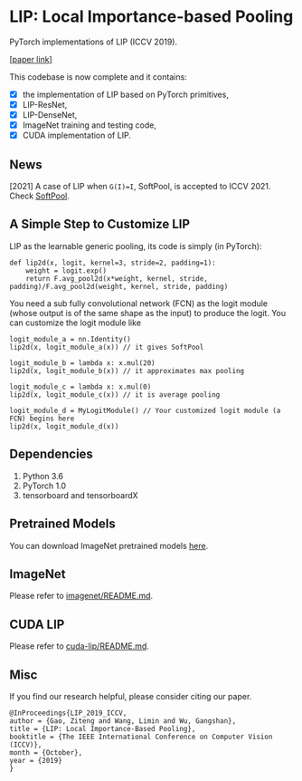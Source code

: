 # LIP: Local Importance-based Pooling

PyTorch implementations of LIP (ICCV 2019).

[[paper link]](https://openaccess.thecvf.com/content_ICCV_2019/papers/Gao_LIP_Local_Importance-Based_Pooling_ICCV_2019_paper.pdf)

This codebase is now complete and it contains:

- [x] the implementation of LIP based on PyTorch primitives,
- [x] LIP-ResNet,
- [x] LIP-DenseNet,
- [x] ImageNet training and testing code,
- [x] CUDA implementation of LIP.

## News

[2021] A case of LIP when `G(I)=I`, SoftPool, is accepted to ICCV 2021. Check [SoftPool](https://github.com/alexandrosstergiou/SoftPool).

## A Simple Step to Customize LIP
LIP as the learnable generic pooling, its code is simply (in PyTorch):
```
def lip2d(x, logit, kernel=3, stride=2, padding=1):
    weight = logit.exp()
    return F.avg_pool2d(x*weight, kernel, stride, padding)/F.avg_pool2d(weight, kernel, stride, padding)
```

You need a sub fully convolutional network (FCN) as the logit module (whose output is of the same shape as the input) to produce the logit. You can customize the logit module like
```
logit_module_a = nn.Identity()
lip2d(x, logit_module_a(x)) // it gives SoftPool

logit_module_b = lambda x: x.mul(20)
lip2d(x, logit_module_b(x)) // it approximates max pooling

logit_module_c = lambda x: x.mul(0)
lip2d(x, logit_module_c(x)) // it is average pooling

logit_module_d = MyLogitModule() // Your customized logit module (a FCN) begins here
lip2d(x, logit_module_d(x))

```

## Dependencies
1. Python 3.6
2. PyTorch 1.0
3. tensorboard and tensorboardX

## Pretrained Models
You can download ImageNet pretrained models [here](https://drive.google.com/drive/folders/1KCt22JTob1hHiPmpLOlgZo3fvTRc11SJ).

## ImageNet
Please refer to [imagenet/README.md](./imagenet/).


## CUDA LIP
Please refer to [cuda-lip/README.md](./cuda-lip/).

## Misc
If you find our research helpful, please consider citing our paper.

```
@InProceedings{LIP_2019_ICCV,
author = {Gao, Ziteng and Wang, Limin and Wu, Gangshan},
title = {LIP: Local Importance-Based Pooling},
booktitle = {The IEEE International Conference on Computer Vision (ICCV)},
month = {October},
year = {2019}
}
```
